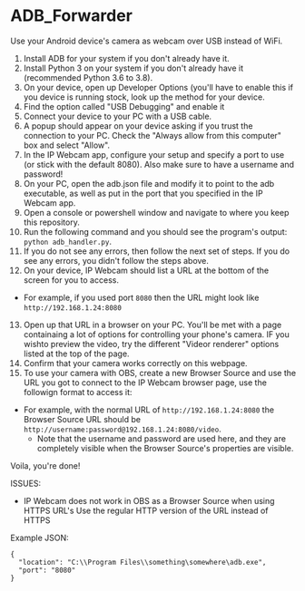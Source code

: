 # ADB_Forwarder
Use your Android device's camera as webcam over USB instead of WiFi.

1. Install ADB for your system if you don't already have it.
2. Install Python 3 on your system if you don't already have it (recommended Python 3.6 to 3.8).
3. On your device, open up Developer Options (you'll have to enable this if you device is running stock, look up the method for your device.
4. Find the option called "USB Debugging" and enable it
5. Connect your device to your PC with a USB cable.
6. A popup should appear on your device asking if you trust the connection to your PC. Check the "Always allow from this computer" box and select "Allow".
7. In the IP Webcam app, configure your setup and specify a port to use (or stick with the default 8080). Also make sure to have a username and password!
8. On your PC, open the adb.json file and modify it to point to the adb executable, as well as put in the port that you specified in the IP Webcam app.
9. Open a console or powershell window and navigate to where you keep this repository.
10. Run the following command and you should see the program's output: `python adb_handler.py`.
11. If you do not see any errors, then follow the next set of steps. If you do see any errors, you didn't follow the steps above.
12. On your device, IP Webcam should list a URL at the bottom of the screen for you to access.
  * For example, if you used port `8080` then the URL might look like `http://192.168.1.24:8080`
13. Open up that URL in a browser on your PC. You'll be met with a page containaing a lot of options for controlling your phone's camera. IF you wishto preview the video, try the different "Videor renderer" options listed at the top of the page.
14. Confirm that your camera works correctly on this webpage.
14. To use your camera with OBS, create a new Browser Source and use the URL you got to connect to the IP Webcam browser page, use the followign format to access it:
  * For example, with the normal URL of `http://192.168.1.24:8080` the Browser Source URL should be `http://username:password@192.168.1.24:8080/video`.
    * Note that the username and password are used here, and they are completely visible when the Browser Source's properties are visible.

Voila, you're done!

ISSUES:
  * IP Webcam does not work in OBS as a Browser Source when using HTTPS URL's
    Use the regular HTTP version of the URL instead of HTTPS

Example JSON:
```
{
  "location": "C:\\Program Files\\something\somewhere\adb.exe",
  "port": "8080"
}
```
